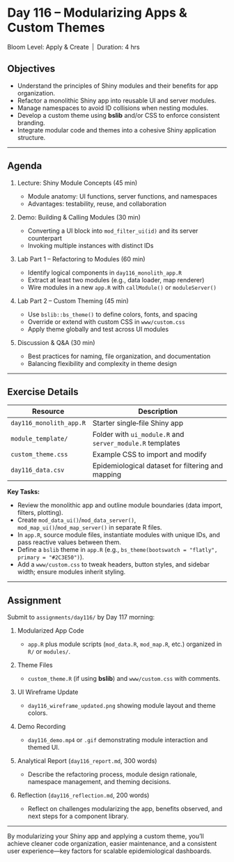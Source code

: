 # **Day 116 – Modularizing Apps & Custom Themes**
  
Bloom Level: Apply & Create | Duration: 4 hrs  

## Objectives  

- Understand the principles of Shiny modules and their benefits for app organization.  
- Refactor a monolithic Shiny app into reusable UI and server modules.  
- Manage namespaces to avoid ID collisions when nesting modules.  
- Develop a custom theme using **bslib** and/or CSS to enforce consistent branding.  
- Integrate modular code and themes into a cohesive Shiny application structure.  

---  

## Agenda  

1. Lecture: Shiny Module Concepts (45 min)  
   - Module anatomy: UI functions, server functions, and namespaces  
   - Advantages: testability, reuse, and collaboration  

2. Demo: Building & Calling Modules (30 min)  
   - Converting a UI block into `mod_filter_ui(id)` and its server counterpart  
   - Invoking multiple instances with distinct IDs  

3. Lab Part 1 – Refactoring to Modules (60 min)  
   - Identify logical components in `day116_monolith_app.R`  
   - Extract at least two modules (e.g., data loader, map renderer)  
   - Wire modules in a new `app.R` with `callModule()` or `moduleServer()`  

4. Lab Part 2 – Custom Theming (45 min)  
   - Use `bslib::bs_theme()` to define colors, fonts, and spacing  
   - Override or extend with custom CSS in `www/custom.css`  
   - Apply theme globally and test across UI modules  

5. Discussion & Q&A (30 min)  
   - Best practices for naming, file organization, and documentation  
   - Balancing flexibility and complexity in theme design  

---  

## Exercise Details  

| Resource                         | Description                                                          |
|----------------------------------|----------------------------------------------------------------------|
| `day116_monolith_app.R`          | Starter single‐file Shiny app                                        |
| `module_template/`               | Folder with `ui_module.R` and `server_module.R` templates           |
| `custom_theme.css`               | Example CSS to import and modify                                      |
| `day116_data.csv`                | Epidemiological dataset for filtering and mapping                    |

**Key Tasks:**  
- Review the monolithic app and outline module boundaries (data import, filters, plotting).  
- Create `mod_data_ui()`/`mod_data_server()`, `mod_map_ui()`/`mod_map_server()` in separate R files.  
- In `app.R`, source module files, instantiate modules with unique IDs, and pass reactive values between them.  
- Define a `bslib` theme in `app.R` (e.g., `bs_theme(bootswatch = "flatly", primary = "#2C3E50")`).  
- Add a `www/custom.css` to tweak headers, button styles, and sidebar width; ensure modules inherit styling.  

---  

## Assignment  

Submit to `assignments/day116/` by Day 117 morning:  

1. Modularized App Code  
   - `app.R` plus module scripts (`mod_data.R`, `mod_map.R`, etc.) organized in `R/` or `modules/`.  

2. Theme Files  
   - `custom_theme.R` (if using **bslib**) and `www/custom.css` with comments.  

3. UI Wireframe Update  
   - `day116_wireframe_updated.png` showing module layout and theme colors.  

4. Demo Recording  
   - `day116_demo.mp4` or `.gif` demonstrating module interaction and themed UI.  

5. Analytical Report (`day116_report.md`, 300 words)  
   - Describe the refactoring process, module design rationale, namespace management, and theming decisions.  

6. Reflection (`day116_reflection.md`, 200 words)  
   - Reflect on challenges modularizing the app, benefits observed, and next steps for a component library.  

---  

By modularizing your Shiny app and applying a custom theme, you’ll achieve cleaner code organization, easier maintenance, and a consistent user experience—key factors for scalable epidemiological dashboards.
